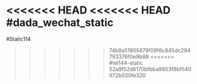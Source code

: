 <<<<<<< HEAD
<<<<<<< HEAD
#dada_wechat_static
=======
#Static114
>>>>>>> 74b9a51905879f09f6c845dc294793376f0e9b88
=======
#tel144-static
>>>>>>> 52a9f52d6170bfbba9853f8bf540972b030fe320
